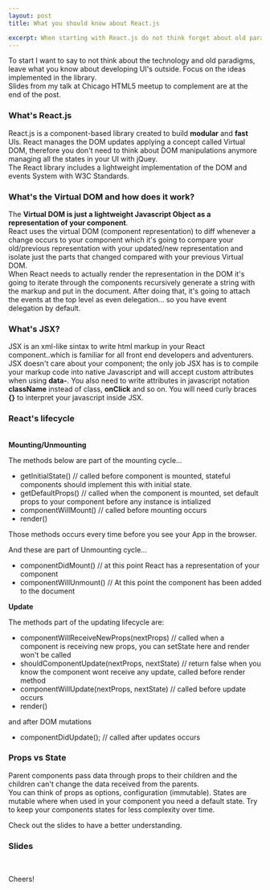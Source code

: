 ```yaml
---
layout: post
title: What you should know about React.js

excerpt: When starting with React.js do not think forget about old paradigms, leave what you know about developing UI's outside. Focus on the ideas implemented in the library.
---
```


To start I want to say to not think about the technology and old paradigms, leave what you know about developing UI's outside. Focus on the ideas implemented in the library. <br>
Slides from my talk at Chicago HTML5 meetup to complement are at the end of the post.

### What's React.js

React.js is a component-based library created to build **modular** and **fast** UIs. React manages the DOM updates applying a concept called Virtual DOM, therefore you don't need to think about DOM manipulations anymore managing all the states in your UI with jQuey. <br>
The React library includes a lightweight implementation of the DOM and events System with W3C Standards.

### What's the Virtual DOM and how does it work?

The **Virtual DOM is just a lightweight Javascript Object as a representation of your component**. <br> 
React uses the virtual DOM (component representation) to diff whenever a change occurs to your component which it's going to compare your old/previous representation with your updated/new representation and isolate just the parts that changed compared with your previous Virtual DOM. <br>
When React needs to actually render the representation in the DOM it's going to iterate through the components recursively generate a string with the markup and put in the document. After doing that, it's going to attach the events at the top level as even delegation... so you have event delegation by default.

### What's JSX?

JSX is an xml-like sintax to write html markup in your React component..which is familiar for all front end developers and adventurers. <br>
JSX doesn't care about your component; the only job JSX has is to compile your markup code into native Javascript and will accept custom attributes when using **data-**. You also need to write attributes in javascript notation **className** instead of class, **onClick** and so on. You will need curly braces **{}** to interpret your javascript inside JSX.

### React's lifecycle
    
<br> **Mounting/Unmounting**
    
The methods below are part of the mounting cycle...

- getInitialState() // called before component is mounted, stateful components should implement this with initial state.
- getDefaultProps() // called when the component is mounted, set default props to your component before any instance is intialized
- componentWillMount() // called before mounting occurs
- render()

Those methods occurs every time before you see your App in the browser.

And these are part of Unmounting cycle...

- componentDidMount() // at this point React has a representation of your component
- componentWillUnmount() // At this point the component has been added to the document

**Update**

The methods part of the updating lifecycle are:

- componentWillReceiveNewProps(nextProps) // called when a component is receiving new props, you can setState here and render won't be called
- shouldComponentUpdate(nextProps, nextState) // return false when you know the component wont receive any update, called before render method
- componentWillUpdate(nextProps, nextState) // called before update occurs
- render()

and after DOM mutations

- componentDidUpdate(); // called after updates occurs

### Props vs State

Parent components pass data through props to their children and the children can't change the data received from the parents. <br>
You can think of props as options, configuration (immutable).
States are mutable where when used in your component you need a default state. Try to keep your components states for less complexity over time. <br>

Check out the slides to have a better understanding.

### Slides

<br>
<script async class="speakerdeck-embed" data-id="8b2d15f2f6bb46218bbf4bf34df1f306" data-ratio="1.33333333333333" src="//speakerdeck.com/assets/embed.js"></script>


Cheers!

